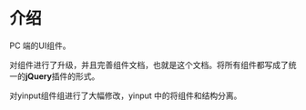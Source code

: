 # 介绍

PC 端的UI组件。

对组件进行了升级，并且完善组件文档，也就是这个文档。将所有组件都写成了统一的**jQuery**插件的形式。

对yinput组件组进行了大幅修改，yinput 中的将组件和结构分离。

